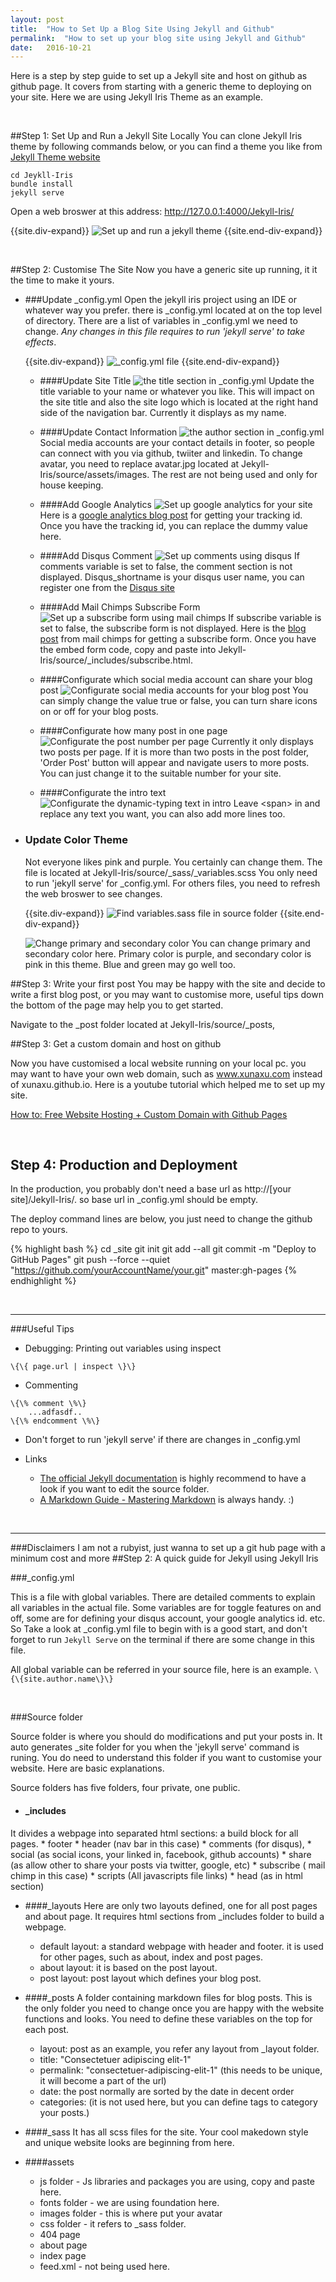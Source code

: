 ```yaml
---
layout: post
title:  "How to Set Up a Blog Site Using Jekyll and Github"
permalink:  "How to set up your blog site using Jekyll and Github"
date:   2016-10-21
---
```


Here is a step by step guide to set up a Jekyll site and host on github as github page. It covers from starting with a generic theme to deploying on your site. Here we are using Jekyll Iris Theme as an example.

<br/>

##Step 1: Set Up and Run a Jekyll Site Locally
You can clone Jekyll Iris theme by following commands below, or you can find a theme you like from [Jekyll Theme website](http://jekyllthemes.org/)
```git clone http://github.com/XunaXu/Jeykll-Iris.git
cd Jeykll-Iris
bundle install
jekyll serve
```
Open a web broswer at this address: http://127.0.0.1:4000/Jekyll-Iris/

{{site.div-expand}}
<img src="{{site.baseurl}}/assets/images/setup_jekyll" alt="Set up and run a jekyll theme">
{{site.end-div-expand}}

<br/>

##Step 2: Customise The Site
Now you have a generic site up running, it it the time to make it yours.

* ###Update _config.yml
	Open the jekyll iris project using an IDE or whatever way you prefer. there is _config.yml located at on the top level of directory. There are a list of variables in _config.yml we need to change. *Any changes in this file requires to run 'jekyll serve' to take effects*.

	{{site.div-expand}}
	<img src="{{site.baseurl}}/assets/images/config.jpg" alt="_config.yml file">
	{{site.end-div-expand}}

	* ####Update Site Title
	![the title section in _config.yml]({{site.baseurl}}/assets/images/title.jpg)
	Update the title variable to your name or whatever you like. This will impact on the site title and also the site logo which is located at the right hand side of the navigation bar. Currently it displays as my name.


	* ####Update Contact Information
	![the author section in _config.yml]({{site.baseurl}}/assets/images/author.jpg)
	Social media accounts are your contact details in footer, so people can connect with you via github, twiiter and linkedin. To change avatar, you need to replace avatar.jpg located at Jekyll-Iris/source/assets/images. The rest are not being used and only for house keeping.

	* ####Add Google Analytics
	![Set up google analytics for your site]({{site.baseurl}}/assets/images/google_analytics.jpg)
	Here is a [google analytics blog post](https://support.google.com/analytics/answer/1032385?hl=en) for getting your tracking id. Once you have the tracking id, you can replace the dummy value here.

	* ####Add Disqus Comment
	![Set up comments using disqus]({{site.baseurl}}/assets/images/disqus.jpg)
	If comments variable is set to false, the comment section is not displayed.
	Disqus_shortname is your disqus user name, you can register one from the [Disqus site](https://disqus.com/profile/signup/)

	* ####Add Mail Chimps Subscribe Form
	![Set up a subscribe form using mail chimps]({{site.baseurl}}/assets/images/mail_chimps.jpg)
	If subscribe variable is set to false, the subscribe form is not displayed.
	Here is the [blog post](http://kb.mailchimp.com/lists/signup-forms/add-a-signup-form-to-your-website) from mail chimps for getting a subscribe form. Once you have the embed form code, copy and paste into Jekyll-Iris/source/_includes/subscribe.html.

	* ####Configurate which social media account can share your blog post
	![Configurate social media accounts for your blog post]({{site.baseurl}}/assets/images/post_share.jpg)
	You can simply change the value true or false, you can turn share icons on or off for your blog posts.

	* ####Configurate how many post in one page
	![Configurate the post number per page]({{site.baseurl}}/assets/images/post_per_page.jpg)
	Currently it only displays two posts per page. If it is more than two posts in the post folder, 'Order Post' button will appear and navigate users to more posts. You can just change it to the suitable number for your site.

	* ####Configurate the intro text
	![Configurate the dynamic-typing text in intro]({{site.baseurl}}/assets/images/intro_text.jpg)
	Leave \<span\> in and replace any text you want, you can also add more lines too.

* ### Update Color Theme
	Not everyone likes pink and purple. You certainly can change them. The file is located at Jekyll-Iris/source/_sass/_variables.scss
	You only need to run 'jekyll serve' for _config.yml. For others files, you need to refresh the web broswer to see changes.

	{{site.div-expand}}
	<img src="{{site.baseurl}}/assets/images/sass_variables.jpg" alt="Find variables.sass file in source folder">
	{{site.end-div-expand}}

	![Change primary and secondary color]({{site.baseurl}}/assets/images/color.jpg)
You can change primary and secondary color here. Primary color is purple, and secondary color is pink in this theme. Blue and green may go well too.


##Step 3: Write your first post
You may be happy with the site and decide to write a first blog post, or you may want to customise more, useful tips down the bottom of the page may help you to get started.

Navigate to the _post folder located at Jekyll-Iris/source/_posts,


##Step 3:  Get a custom domain and host on github

Now you have customised a local website running on your local pc. you may want to have your own web domain, such as www.xunaxu.com instead of xunaxu.github.io. Here is a youtube tutorial which helped me to set up my site.

[How to: Free Website Hosting + Custom Domain with Github Pages](https://www.youtube.com/watch?v=CJLb8UUIJPg)

<br/>

## Step 4: Production and Deployment
In the production, you probably don't need a base url as http://[your site]/Jekyll-Iris/. so base url in _config.yml should be empty.

The deploy command lines are below, you just need to change the github repo to yours.

{% highlight bash %}
cd _site
git init
git add --all
git commit -m "Deploy to GitHub Pages"
git push --force --quiet "https://github.com/yourAccountName/your.git" master:gh-pages
{% endhighlight %}

<br/>

---

###Useful Tips

* Debugging: Printing out variables using inspect
```
\{\{ page.url | inspect \}\}
```

* Commenting
```
\{\% comment \%\}
	...adfasdf..
\{\% endcomment \%\}
```

* Don't forget to run 'jekyll serve' if there are changes in _config.yml

* Links
	* [The official Jekyll documentation](https://jekyllrb.com/docs/quickstart/) is highly recommend to have a look if you want to edit the source folder.
	* [A Markdown Guide - Mastering Markdown](https://guides.github.com/features/mastering-markdown/) is always handy. :)

<br/>


---

###Disclaimers
I am not a rubyist, just wanna to set up a git hub page with a minimum cost and more
##Step 2: A quick guide for Jekyll using Jekyll Iris

###_config.yml

This is a file with global variables. There are detailed comments to explain all variables in the actual file. Some variables are for toggle features on and off, some are for defining your disqus account, your google analytics id. etc.  So Take a look at _config.yml file to begin with is a good start, and don't forget to run `Jekyll Serve` on the terminal if there are some change in this file.

All global variable can be referred in your source file, here is an example. `\{\{site.author.name\}\}`

<br/>

###Source folder

Source folder is where you should do modifications and put your posts in. It auto generates _site folder for you when the 'jekyll serve' command is runing. You do need to understand this folder if you want to customise your website. Here are basic explanations.

Source folders has five folders, four private, one public.

* #### _includes
It divides a webpage into separated html sections: a build block for all pages.
	* footer
	* header (nav bar in this case)
	* comments (for disqus),
	* social (as social icons, your linked in, facebook, github accounts)
	* share (as allow other to share your posts via twitter, google, etc)
	* subscribe ( mail chimp in this case)
	* scripts (All javascripts file links)
	* head (as <head> in html section)


* ####_layouts
Here are only two layouts defined, one for all post pages and about page. It requires html sections from _includes folder to build a webpage.
	* default layout: a standard webpage with header and footer. it is used for other pages, such as about, index and post pages.
	* about layout: it is based on the post layout.
	* post layout: post layout which defines your blog post.


* ####_posts
A folder containing markdown files for blog posts. This is the only folder you need to change once you are happy with the website functions and looks. You need to define these variables on the top for each post.
	* layout: post as an example, you refer any layout from _layout folder.
	* title:  "Consectetuer adipiscing elit-1"
	* permalink:  "consectetuer-adipiscing-elit-1" (this needs to be unique, it will become a part of the url)
	* date: the post normally are sorted by the date in decent order
	* categories: (it is not used here, but you can define tags to category your posts.)


* ####_sass
	It has all scss files for the site. Your cool makedown style and unique website looks are beginning from here.


* ####assets
	* js folder - Js libraries and packages you are using, copy and paste here.
	* fonts folder - we are using foundation here.
	* images folder - this is where put your avatar
	* css folder - it refers to _sass folder.
	* 404 page
	* about page
	* index page
	* feed.xml  - not being used here.

<br/>
